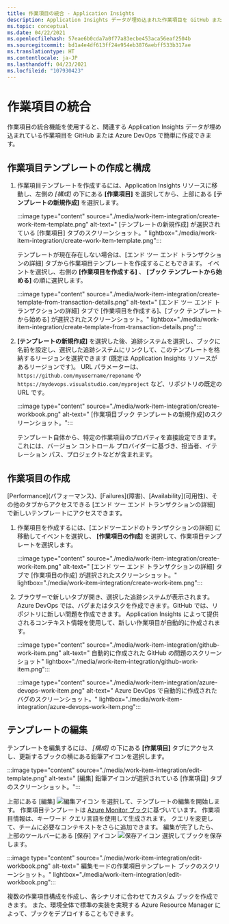 ```yaml
---
title: 作業項目の統合 - Application Insights
description: Application Insights データが埋め込まれた作業項目を GitHub または Azure DevOps で作成する方法について説明します。
ms.topic: conceptual
ms.date: 04/22/2021
ms.openlocfilehash: 57eae6b0cda7a0f77a83ecbe453aca56eaf2504b
ms.sourcegitcommit: bd1a4e4df613ff24e954eb3876aebff533b317ae
ms.translationtype: HT
ms.contentlocale: ja-JP
ms.lasthandoff: 04/23/2021
ms.locfileid: "107930423"
---
```

# <a name="work-item-integration"></a>作業項目の統合 

作業項目の統合機能を使用すると、関連する Application Insights データが埋め込まれている作業項目を GitHub または Azure DevOps で簡単に作成できます。

## <a name="create-and-configure-a-work-item-template"></a>作業項目テンプレートの作成と構成

1. 作業項目テンプレートを作成するには、Application Insights リソースに移動し、左側の *[構成]* の下にある **[作業項目]** を選択してから、上部にある **[テンプレートの新規作成]** を選択します。

    :::image type="content" source="./media/work-item-integration/create-work-item-template.png" alt-text=" [テンプレートの新規作成] が選択されている [作業項目] タブのスクリーンショット。" lightbox="./media/work-item-integration/create-work-item-template.png":::

    テンプレートが現在存在しない場合は、[エンド ツー エンド トランザクションの詳細] タブから作業項目テンプレートを作成することもできます。 イベントを選択し、右側の **[作業項目を作成する]** 、 **[ブック テンプレートから始める]** の順に選択します。

    :::image type="content" source="./media/work-item-integration/create-template-from-transaction-details.png" alt-text=" [エンド ツー エンド トランザクションの詳細] タブで [作業項目を作成する]、[ブック テンプレートから始める] が選択されたスクリーンショット。" lightbox="./media/work-item-integration/create-template-from-transaction-details.png":::

2. **[テンプレートの新規作成]** を選択した後、追跡システムを選択し、ブックに名前を設定し、選択した追跡システムにリンクして、このテンプレートを格納するリージョンを選択できます (既定は Application Insights リソースがあるリージョンです)。 URL パラメーターは、 `https://github.com/myusername/reponame` や `https://mydevops.visualstudio.com/myproject` など、リポジトリの既定の URL です。

    :::image type="content" source="./media/work-item-integration/create-workbook.png" alt-text=" [作業項目ブック テンプレートの新規作成]のスクリーンショット。":::

    テンプレート自体から、特定の作業項目のプロパティを直接設定できます。 これには、バージョン コントロール プロバイダーに基づき、担当者、イテレーション パス、プロジェクトなどが含まれます。

## <a name="create-a-work-item"></a>作業項目の作成

 [Performance]\(パフォーマンス\)、[Failures]\(障害\)、[Availability]\(可用性\)、その他のタブからアクセスできる [エンド ツー エンド トランザクションの詳細] で新しいテンプレートにアクセスできます。

1. 作業項目を作成するには、[エンドツーエンドのトランザクションの詳細] に移動してイベントを選択し、 **[作業項目の作成]** を選択して、作業項目テンプレートを選択します。

    :::image type="content" source="./media/work-item-integration/create-work-item.png" alt-text=" [エンド ツー エンド トランザクションの詳細] タブで [作業項目の作成] が選択されたスクリーンショット。" lightbox="./media/work-item-integration/create-work-item.png":::

1. ブラウザーで新しいタブが開き、選択した追跡システムが表示されます。 Azure DevOps では、バグまたはタスクを作成できます。GitHub では、リポジトリに新しい問題を作成できます。 Application Insights によって提供されるコンテキスト情報を使用して、新しい作業項目が自動的に作成されます。

    :::image type="content" source="./media/work-item-integration/github-work-item.png" alt-text=" 自動的に作成された GitHub の問題のスクリーンショット" lightbox="./media/work-item-integration/github-work-item.png":::

    :::image type="content" source="./media/work-item-integration/azure-devops-work-item.png" alt-text=" Azure DevOps で自動的に作成されたバグのスクリーンショット。" lightbox="./media/work-item-integration/azure-devops-work-item.png":::

## <a name="edit-a-template"></a>テンプレートの編集

テンプレートを編集するには、 *[構成]* の下にある **[作業項目]** タブにアクセスし、更新するブックの横にある鉛筆アイコンを選択します。

:::image type="content" source="./media/work-item-integration/edit-template.png" alt-text=" [編集] 鉛筆アイコンが選択されている [作業項目] タブのスクリーンショット。":::

上部にある [編集] ![編集アイコン](./media/work-item-integration/edit-icon.png) を選択して、テンプレートの編集を開始します。 作業項目テンプレートは [Azure Monitor ブック](../visualize/workbooks-overview.md)に基づいています。 作業項目情報は、キーワード クエリ言語を使用して生成されます。 クエリを変更して、チームに必要なコンテキストをさらに追加できます。 編集が完了したら、上部のツールバーにある [保存] アイコン ![保存アイコン](./media/work-item-integration/save-icon.png) 選択してブックを保存します。

:::image type="content" source="./media/work-item-integration/edit-workbook.png" alt-text=" 編集モードの作業項目テンプレート ブックのスクリーンショット。" lightbox="./media/work-item-integration/edit-workbook.png":::

複数の作業項目構成を作成し、各シナリオに合わせてカスタム ブックを作成できます。 また、環境全体で標準の実装を実現する Azure Resource Manager によって、ブックをデプロイすることもできます。